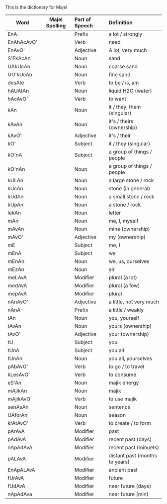 This is the dictionary for Majel

| Word       | Majel Spelling | Part of Speech | Definition                     |
| ---------- | -------------- |:-------------- |:------------------------------ |
| EnA-       |                | Prefix         | a lot / strongly               |
| EnAhAcAvO' |                | Verb           | need                           |
| EnAvO'     |                | Adjective      | A lot, very much               |
| S'EkAcAn   |                | Noun           | sand                           |
| UAkUcAn    |                | Noun           | coarse sand                    |
| UO'kUcAn   |                | Noun           | fine sand                      |
| desAte     |                | Verb           | to be / is, am                 |
| hAUAtAn    |                | Noun           | liquid H2O (water)             |
| hAcAvO'    |                | Verb           | to want                        |
| kAn        |                | Noun           | it / they, them (singular)     |
| kAvAn      |                | Noun           | it's / theirs (ownership)      |
| kAvO'      |                | Adjective      | it's / their                   |
| kO'        |                | Subject        | it / they (singular)           |
| kO'nA      |                | Subject        | a group of things / people     |
| kO'nAn     |                | Noun           | a group of things / people     |
| kULAn      |                | Noun           | a large stone / rock           |
| kUcAn      |                | Noun           | stone (in general)             |
| kUdAn      |                | Noun           | a small stone / rock           |
| kUpAn      |                | Noun           | a stone / rock                 |
| lekAn      |                | Noun           | letter                         |
| mAn        |                | Noun           | me, I, myself                  |
| mAvAn      |                | Noun           | mine (ownership)               |
| mAvO'      |                | Adjective      | my (ownership)                 |
| mE         |                | Subject        | me, I                          |
| mEnA       |                | Subject        | we                             |
| mEnAn      |                | Noun           | we, us, ourselves              |
| mEzAn      |                | Noun           | air                            |
| meLAvA     |                | Modifier       | plural (a lot)                 |
| medAvA     |                | Modifier       | plural (a few)                 |
| mepAvA     |                | Modifier       | plural                         |
| nAnAvO'    |                | Adjective      | a little, not very much        |
| nAnA-      |                | Prefix         | a little / weakly              |
| tAn        |                | Noun           | you, yourself                  |
| tAvAn      |                | Noun           | yours (ownership)              |
| tAvO'      |                | Adjective      | your (ownership)               |
| tU         |                | Subject        | you                            |
| tUnA       |                | Subject        | you all                        |
| tUnAn      |                | Noun           | you all, yourselves            |
| pAbAvO'    |                | Verb           | to go / to travel              |
| kLesAvO'   |                | Verb           | to consume                     |
| eS'An      |                | Noun           | majik energy                   |
| mAjikAn    |                | Noun           | majik                          |
| mAjikAvO'  |                | Verb           | to use majik                   |
| senAsAn    |                | Noun           | sentence                       |
| UAforAn    |                | Noun           | season                         |
| krAtAvO'   |                | Verb           | to create / to form            |
| pArAvA     |                | Modifier       | past                           |
| pAdAvA     |                | Modifier       | recent past (days)             |
| nApAdAvA   |                | Modifier       | recent past (minuets)          |
| pALAvA     |                | Modifier       | distant past (months to years) |
| EnApALAvA  |                | Modifier       | ancient past                   |
| fUrAvA     |                | Modifier       | future                         |
| fUdAvA     |                | Modifier       | near future (days)             |
| nApAdAva   |                | Modifier       | near future (min)                               |

